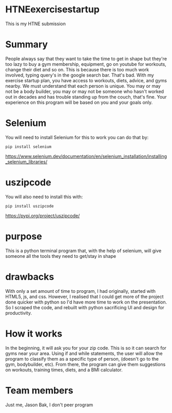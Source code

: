 # HTNEexercisestartup
This is my HTNE submission
# Summary
People always say that they want to take the time to get in shape but they're too lazy to buy a gym membership, equipment, go on youtube for workouts, change their diet and so on. This is because there is too much work involved, typing query's in the google search bar. That's bad. With my exercise startup plan, you have access to workouts, diets, advice, and gyms nearby. We must understand that each person is unique. You may or may not be a body builder, you may or may not be someone who hasn't worked out in decades and has trouble standing up from the couch, that's fine. Your experience on this program will be based on you and your goals only. 
# Selenium
You will need to install Selenium for this to work you can do that by: 
``` 
pip install selenium
```
https://www.selenium.dev/documentation/en/selenium_installation/installing_selenium_libraries/
# uszipcode
You will also need to install this with:
```
pip install uszipcode
```
https://pypi.org/project/uszipcode/
# purpose
This is a python terminal program that, with the help of selenium, will give someone all the tools they need to get/stay in shape

# drawbacks
With only a set amount of time to program, I had originally, started with HTML5, js, and css. However, I realised that I could get more of the project done quicker with python so I'd have more time to work on the presentation. So I scraped the code, and rebuilt with python sacrificing UI and design for productivity. 

# How it works
In the beginning, it will ask you for your zip code. This is so it can search for gyms near your area. Using if and while statements, the user will allow the program to classify them as a specific type of person, (doesn't go to the gym, bodybuilder, etc). From there, the program can give them suggestions on workouts, training times, diets, and a BMI calculator. 

# Team members

Just me, Jason Bak, I don't peer program
